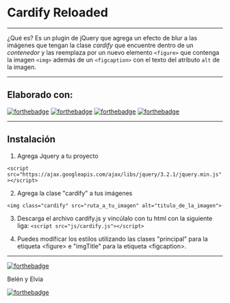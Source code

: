 # Cardify Reloaded
***

¿Qué es? Es un plugin de jQuery que agrega un efecto de blur a las imágenes que tengan la clase _cardify_  que encuentre dentro de un _contenedor_ y las reemplaza por un nuevo
elemento `<figure>` que contenga la imagen `<img>` además de un `<figcaption>`
con el texto del atributo `alt` de la imagen.

***
## Elaborado con:
[![forthebadge](https://forthebadge.com/images/badges/uses-html.svg)](https://forthebadge.com)
[![forthebadge](https://forthebadge.com/images/badges/uses-css.svg)](https://forthebadge.com)
[![forthebadge](https://forthebadge.com/images/badges/uses-js.svg)](https://forthebadge.com)
[![forthebadge](https://forthebadge.com/images/badges/uses-git.svg)](https://forthebadge.com)

***

## Instalación
1. Agrega Jquery a tu proyecto

`<script src="https://ajax.googleapis.com/ajax/libs/jquery/3.2.1/jquery.min.js"></script>`


2. Agrega la clase "cardify" a tus imágenes

`<img class="cardify" src="ruta_a_tu_imagen" alt="titulo_de_la_imagen">`

3. Descarga el archivo cardify.js y vincúlalo con tu html con la siguiente liga:
`<script src="js/cardify.js"></script>`


4. Puedes modificar los estilos utilizando las clases "principal" para la etiqueta &lt;figure&gt; e "imgTitle" para la etiqueta &lt;figcaption&gt;.



***
[![forthebadge](https://forthebadge.com/images/badges/built-by-developers.svg)](https://forthebadge.com)


Belén y Elvia




[![forthebadge](https://forthebadge.com/images/badges/winter-is-coming.svg)](https://forthebadge.com)

